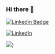 ### Hi there 👋

<!--
**ZulaicaRey-Pedro/ZulaicaRey-Pedro** is a ✨ _special_ ✨ repository because its `README.md` (this file) appears on your GitHub profile.

Here are some ideas to get you started:

- 🔭 I’m currently working on ...
- 🌱 I’m currently learning ...
- 👯 I’m looking to collaborate on ...
- 🤔 I’m looking for help with ...
- 💬 Ask me about ...
- 📫 How to reach me: ...
- 😄 Pronouns: ...
- ⚡ Fun fact: ...
-->

[![Linkedin Badge](https://img.shields.io/badge/-zulaicareypedro-blue?style=flat-square&logo=Linkedin&logoColor=white&link=https://www.linkedin.com/in/zulaicarey-pedro/)](https://www.linkedin.com/in/zulaicarey-pedro/)



[![LinkedIn](https://img.shields.io/badge/LinkedIn-zulaicarey-pedro-informational?style=flat-square&logo=linkedin&logoColor=white)](https://www.linkedin.com/in/zulaicarey-pedro/)

[![](https://img.shields.io/badge/-@PedroZR-%23181717?style=flat-square&logo=github)](https://github.com/ZulaicaRey-Pedro))
